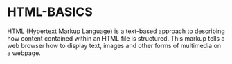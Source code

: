 # HTML-BASICS
HTML (Hypertext Markup Language) is a text-based approach to describing how content contained within an HTML file is structured. This markup tells a web browser how to display text, images and other forms of multimedia on a webpage.
